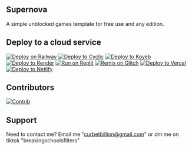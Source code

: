 ## Supernova
A simple unblocked games template for free use and any edition.

## Deploy to a cloud service
[![Deploy on Railway](https://binbashbanana.github.io/deploy-buttons/buttons/remade/railway.svg)](https://railway.app/new/template?template=https://github.com/sdfsdfasdfsdfasdfsdfasdf/Supernova-V2)
[![Deploy to Cyclic](https://binbashbanana.github.io/deploy-buttons/buttons/remade/cyclic.svg)](https://app.cyclic.sh/api/app/deploy/sdfsdfasdfsdfasdfsdfasdf/Supernova-V2)
[![Deploy to Koyeb](https://binbashbanana.github.io/deploy-buttons/buttons/remade/koyeb.svg)](https://app.koyeb.com/deploy?type=git&repository=github.com/sdfsdfasdfsdfasdfsdfasdf/Supernova-V2&branch=main&name=supernova-v2)
[![Deploy to Render](https://binbashbanana.github.io/deploy-buttons/buttons/remade/render.svg)](https://render.com/deploy?repo=https://github.com/sdfsdfasdfsdfasdfsdfasdf/Supernova-V2)
[![Run on Replit](https://binbashbanana.github.io/deploy-buttons/buttons/remade/replit.svg)](https://replit.com/github/sdfsdfasdfsdfasdfsdfasdf/Supernova-V2)
[![Remix on Glitch](https://binbashbanana.github.io/deploy-buttons/buttons/remade/glitch.svg)](https://glitch.com/edit/#!/import/github/sdfsdfasdfsdfasdfsdfasdf/Supernova-V2)
[![Deploy to Vercel](https://binbashbanana.github.io/deploy-buttons/buttons/remade/vercel.svg)](https://vercel.com/new/clone?repository-url=https://github.com/sdfsdfasdfsdfasdfsdfasdf/Supernova-V2)
[![Deploy to Netlify](https://binbashbanana.github.io/deploy-buttons/buttons/remade/netlify.svg)](https://app.netlify.com/start/deploy?repository=https://github.com/sdfsdfasdfsdfasdfsdfasdf/Supernova-V2)

## Contributors
[![Contrib](https://contrib.rocks/image?repo=sdfsdfasdfsdfasdfsdfasdf/Supernova-V2)](https://github.com/sdfsdfasdfsdfasdfsdfasdf/Supernova-V2/graphs/contributors)

## Support
Need to contact me? Email me "curbetbillion@gmail.com" or dm me on tiktok "breakingschoolsfilters"

